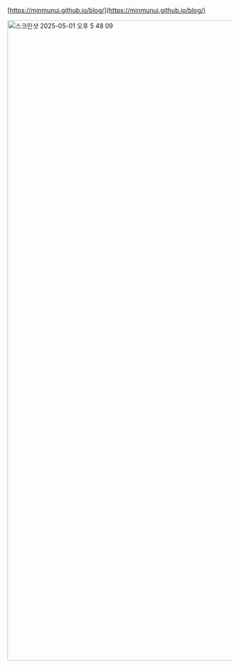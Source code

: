 [https://minmunui.github.io/blog/](https://minmunui.github.io/blog/)

<img width="1440" alt="스크린샷 2025-05-01 오후 5 48 09" src="https://github.com/user-attachments/assets/89a9f298-43ff-4929-9668-950a0d38597d" />

